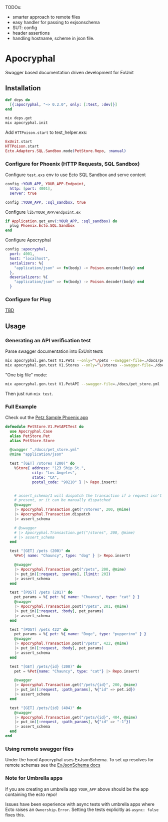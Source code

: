TODOs:

* smarter approach to remote files
* easy handler for passing to exjsonschema
* SUT: config
* header assertions
* handling hostname, scheme in json file.


# Apocryphal

Swagger based documentation driven development for ExUnit

## Installation

```elixir
def deps do
  [{:apocryphal, "~> 0.2.0", only: [:test, :dev]}]
end
```

```bash
mix deps.get
mix apocryphal.init
```

Add `HTTPoison.start` to test_helper.exs:

```elixir
ExUnit.start
HTTPoison.start
Ecto.Adapters.SQL.Sandbox.mode(PetStore.Repo, :manual)
```

### Configure for Phoenix (HTTP Requests, SQL Sandbox)

Configure `test.exs` env to use Ecto SQL Sandbox and serve content

```elixir
config :YOUR_APP, YOUR_APP.Endpoint,
  http: [port: 4001],
  server: true

config :YOUR_APP, :sql_sandbox, true
```

Configure `lib/YOUR_APP/endpoint.ex`
```elixir
if Application.get_env(:YOUR_APP, :sql_sandbox) do
  plug Phoenix.Ecto.SQL.Sandbox
end
```

Configure Apocryphal

```elixir
config :apocryphal,
  port: 4001,
  host: "localhost",
  serializers: %{
    "application/json" => fn(body) -> Poison.encode!(body) end
  },
  deserializers: %{
    "application/json" => fn(body) -> Poison.decode!(body) end
  }
```

### Configure for Plug

[TBD](https://github.com/coryodaniel/apocryphal/issues/4)


## Usage

### Generating an API verification test

Parse swagger documentation into ExUnit tests
```bash
mix apocryphal.gen.test V1.Pets --only=^\/pets --swagger-file=./docs/pet_store.yml
mix apocryphal.gen.test V1.Stores --only=^\/stores --swagger-file=./docs/pet_store.yml
```

"One big file" mode:
```bash
mix apocryphal.gen.test V1.PetAPI --swagger-file=./docs/pet_store.yml
```

Then just run `mix test`.

### Full Example

Check out the [Petz Sample Phoenix app](http://github.com/coryodaniel/petz)


```elixir
defmodule PetStore.V1.PetAPITest do
  use Apocryphal.Case
  alias PetStore.Pet
  alias PetStore.Store

  @swagger "./docs/pet_store.yml"
  @mime "application/json"

  test "[GET] /stores (200)" do
    %Store{ address: "123 Ship St.",
            city: "Los Angeles",
            state: "CA",
            postal_code: "90210" } |> Repo.insert!


    # assert_schema/1 will dispatch the transaction if a request isn't
    # present, or it can be manually dispatched
    @swagger
    |> Apocryphal.Transaction.get("/stores", 200, @mime)
    |> Apocryphal.Transaction.dispatch
    |> assert_schema

    # @swagger
    # |> Apocryphal.Transaction.get("/stores", 200, @mime)
    # |> assert_schema
  end

  test "[GET] /pets (200)" do
    %Pet{ name: "Chauncy", type: "dog" } |> Repo.insert!

    @swagger
    |> Apocryphal.Transaction.get("/pets", 200, @mime)
    |> put_in([:request, :params], [limit: 20])
    |> assert_schema
  end

  test "[POST] /pets (201)" do
    pet_params = %{ pet: %{ name: "Chuancy", type: "cat" } }
    @swagger
    |> Apocryphal.Transaction.post("/pets", 201, @mime)
    |> put_in([:request, :body], pet_params)
    |> assert_schema
  end

  test "[POST] /pets 422" do
    pet_params = %{ pet: %{ name: "Doge", type: "pupperino" } }
    @swagger
    |> Apocryphal.Transaction.post("/pets", 422, @mime)
    |> put_in([:request, :body], pet_params)
    |> assert_schema
  end

  test "[GET] /pets/{id} (200)" do
    pet = %Pet{name: "Chauncy", type: "cat"} |> Repo.insert!

    @swagger
    |> Apocryphal.Transaction.get("/pets/{id}", 200, @mime)
    |> put_in([:request, :path_params], %{"id" => pet.id})
    |> assert_schema
  end

  test "[GET] /pets/{id} (404)" do
    @swagger
    |> Apocryphal.Transaction.get("/pets/{id}", 404, @mime)
    |> put_in([:request, :path_params], %{"id" => "-1"})
    |> assert_schema
  end
end
```

### Using remote swagger files

Under the hood Apocryphal uses ExJsonSchema. To set up resolves for remote schemas see the [ExJsonSchema docs](https://github.com/jonasschmidt/ex_json_schema#installation)


### Note for Umbrella apps

If you are creating an umbrella app `YOUR_APP` above should be the app containing the ecto repo!

Issues have been experience with async tests with umbrella apps where Ecto raises an `Ownership.Error`. Setting the tests explicitly as `async: false` fixes this.
